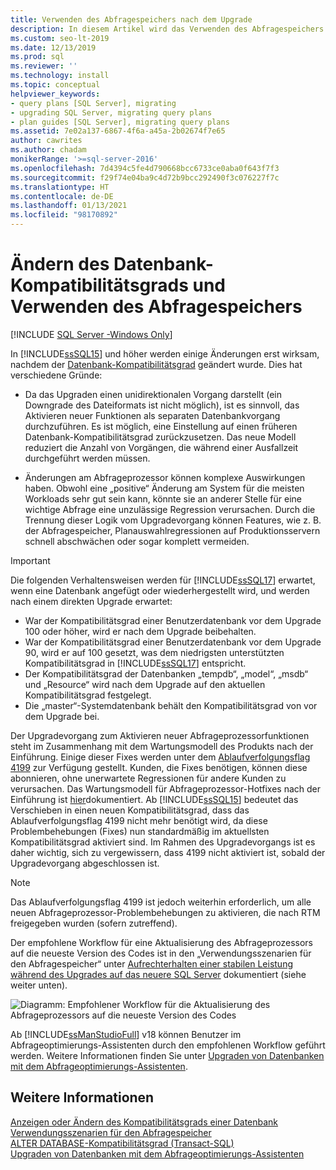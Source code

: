 ```yaml
---
title: Verwenden des Abfragespeichers nach dem Upgrade
description: In diesem Artikel wird das Verwenden des Abfragespeichers zum Einrichten einer Baseline und zum Ändern des Datenbank-Kompatibilitätsgrads während eines SQL Server-Upgrades erläutert.
ms.custom: seo-lt-2019
ms.date: 12/13/2019
ms.prod: sql
ms.reviewer: ''
ms.technology: install
ms.topic: conceptual
helpviewer_keywords:
- query plans [SQL Server], migrating
- upgrading SQL Server, migrating query plans
- plan guides [SQL Server], migrating query plans
ms.assetid: 7e02a137-6867-4f6a-a45a-2b02674f7e65
author: cawrites
ms.author: chadam
monikerRange: '>=sql-server-2016'
ms.openlocfilehash: 7d4394c5fe4d790668bcc6733ce0aba0f643f7f3
ms.sourcegitcommit: f29f74e04ba9c4d72b9bcc292490f3c076227f7c
ms.translationtype: HT
ms.contentlocale: de-DE
ms.lasthandoff: 01/13/2021
ms.locfileid: "98170892"
---
```

# <a name="change-the-database-compatibility-level-and-use-the-query-store"></a>Ändern des Datenbank-Kompatibilitätsgrads und Verwenden des Abfragespeichers

[!INCLUDE [SQL Server -Windows Only](../../includes/applies-to-version/sql-windows-only.md)]

In [!INCLUDE[ssSQL15](../../includes/sssql16-md.md)] und höher werden einige Änderungen erst wirksam, nachdem der [Datenbank-Kompatibilitätsgrad](../../t-sql/statements/alter-database-transact-sql-compatibility-level.md) geändert wurde. Dies hat verschiedene Gründe:  
  
- Da das Upgraden einen unidirektionalen Vorgang darstellt (ein Downgrade des Dateiformats ist nicht möglich), ist es sinnvoll, das Aktivieren neuer Funktionen als separaten Datenbankvorgang durchzuführen. Es ist möglich, eine Einstellung auf einen früheren Datenbank-Kompatibilitätsgrad zurückzusetzen.  Das neue Modell reduziert die Anzahl von Vorgängen, die während einer Ausfallzeit durchgeführt werden müssen.  
  
- Änderungen am Abfrageprozessor können komplexe Auswirkungen haben. Obwohl eine „positive“ Änderung am System für die meisten Workloads sehr gut sein kann, könnte sie an anderer Stelle für eine wichtige Abfrage eine unzulässige Regression verursachen. Durch die Trennung dieser Logik vom Upgradevorgang können Features, wie z. B. der Abfragespeicher, Planauswahlregressionen auf Produktionsservern schnell abschwächen oder sogar komplett vermeiden.  
  
> [!IMPORTANT]  
> Die folgenden Verhaltensweisen werden für [!INCLUDE[ssSQL17](../../includes/sssql17-md.md)] erwartet, wenn eine Datenbank angefügt oder wiederhergestellt wird, und werden nach einem direkten Upgrade erwartet:
> - War der Kompatibilitätsgrad einer Benutzerdatenbank vor dem Upgrade 100 oder höher, wird er nach dem Upgrade beibehalten.    
> - War der Kompatibilitätsgrad einer Benutzerdatenbank vor dem Upgrade 90, wird er auf 100 gesetzt, was dem niedrigsten unterstützten Kompatibilitätsgrad in [!INCLUDE[ssSQL17](../../includes/sssql17-md.md)] entspricht.    
> - Der Kompatibilitätsgrad der Datenbanken „tempdb“, „model“, „msdb“ und „Resource“ wird nach dem Upgrade auf den aktuellen Kompatibilitätsgrad festgelegt.   
> - Die „master“-Systemdatenbank behält den Kompatibilitätsgrad von vor dem Upgrade bei.    
  
Der Upgradevorgang zum Aktivieren neuer Abfrageprozessorfunktionen steht im Zusammenhang mit dem Wartungsmodell des Produkts nach der Einführung.  Einige dieser Fixes werden unter dem [Ablaufverfolgungsflag 4199](../../t-sql/database-console-commands/dbcc-traceon-trace-flags-transact-sql.md#4199) zur Verfügung gestellt.  Kunden, die Fixes benötigen, können diese abonnieren, ohne unerwartete Regressionen für andere Kunden zu verursachen. Das Wartungsmodell für Abfrageprozessor-Hotfixes nach der Einführung ist [hier](https://support.microsoft.com/kb/974006)dokumentiert. Ab [!INCLUDE[ssSQL15](../../includes/sssql16-md.md)] bedeutet das Verschieben in einen neuen Kompatibilitätsgrad, dass das Ablaufverfolgungsflag 4199 nicht mehr benötigt wird, da diese Problembehebungen (Fixes) nun standardmäßig im aktuellsten Kompatibilitätsgrad aktiviert sind. Im Rahmen des Upgradevorgangs ist es daher wichtig, sich zu vergewissern, dass 4199 nicht aktiviert ist, sobald der Upgradevorgang abgeschlossen ist.  

> [!NOTE]
> Das Ablaufverfolgungsflag 4199 ist jedoch weiterhin erforderlich, um alle neuen Abfrageprozessor-Problembehebungen zu aktivieren, die nach RTM freigegeben wurden (sofern zutreffend).
  
Der empfohlene Workflow für eine Aktualisierung des Abfrageprozessors auf die neueste Version des Codes ist in den „Verwendungsszenarien für den Abfragespeicher“ unter [Aufrechterhalten einer stabilen Leistung während des Upgrades auf das neuere SQL Server](../../relational-databases/performance/query-store-usage-scenarios.md#CEUpgrade) dokumentiert (siehe weiter unten).  
  
![Diagramm: Empfohlener Workflow für die Aktualisierung des Abfrageprozessors auf die neueste Version des Codes](../../relational-databases/performance/media/query-store-usage-5.png "query-store-usage-5") 

Ab [!INCLUDE[ssManStudioFull](../../includes/ssmanstudiofull-md.md)] v18 können Benutzer im Abfrageoptimierungs-Assistenten durch den empfohlenen Workflow geführt werden. Weitere Informationen finden Sie unter [Upgraden von Datenbanken mit dem Abfrageoptimierungs-Assistenten](../../relational-databases/performance/upgrade-dbcompat-using-qta.md).
 
## <a name="see-also"></a>Weitere Informationen  
[Anzeigen oder Ändern des Kompatibilitätsgrads einer Datenbank](../../relational-databases/databases/view-or-change-the-compatibility-level-of-a-database.md)     
[Verwendungsszenarien für den Abfragespeicher](../../relational-databases/performance/query-store-usage-scenarios.md)     
[ALTER DATABASE-Kompatibilitätsgrad &#40;Transact-SQL&#41;](../../t-sql/statements/alter-database-transact-sql-compatibility-level.md)     
[Upgraden von Datenbanken mit dem Abfrageoptimierungs-Assistenten](../../relational-databases/performance/upgrade-dbcompat-using-qta.md)        
  
